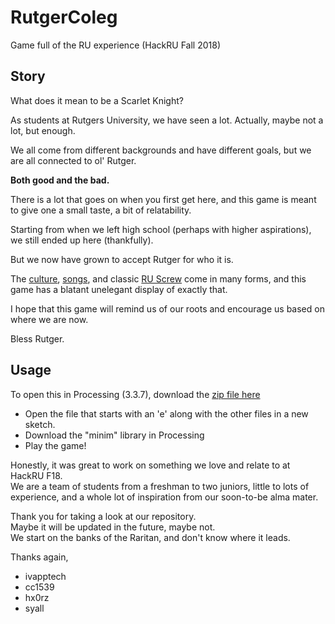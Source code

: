 # RutgerColeg
Game full of the RU experience (HackRU Fall 2018)  

## Story  
What does it mean to be a Scarlet Knight?  

As students at Rutgers University, we have seen a lot. Actually, maybe not a lot, but enough.  

We all come from different backgrounds and have different goals, but we are all connected to ol' Rutger.  

**Both good and the bad.**

There is a lot that goes on when you first get here, and this game is meant to give one a small taste, a bit of relatability.  

Starting from when we left high school (perhaps with higher aspirations), we still ended up here (thankfully).

But we now have grown to accept Rutger for who it is.  

The [culture](https://github.com/syall/RutgerColeg/blob/master/art/background/dutta.jpg), [songs](https://github.com/syall/RutgerColeg/tree/master/sound/music), and classic [RU Screw](https://github.com/syall/RutgerColeg/blob/master/art/background/tution.png) come in many forms, and this game has a blatant unelegant display of exactly that.

I hope that this game will remind us of our roots and encourage us based on where we are now.

Bless Rutger.


## Usage
To open this in Processing (3.3.7), download the [zip file here](https://github.com/syall/RutgerColeg/blob/master/RutgerColeg.zip)  
* Open the file that starts with an 'e' along with the other files in a new sketch.
* Download the "minim" library in Processing
* Play the game!

Honestly, it was great to work on something we love and relate to at HackRU F18.  
We are a team of students from a freshman to two juniors, little to lots of experience, and a whole lot of inspiration from our soon-to-be alma mater.

Thank you for taking a look at our repository.  
Maybe it will be updated in the future, maybe not.  
We start on the banks of the Raritan, and don't know where it leads.

Thanks again,  
- ivapptech
- cc1539
- hx0rz
- syall
